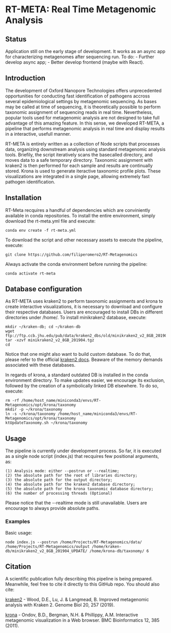 # RT-META: Real Time Metagenomic Analysis

## Status
Application still on the early stage of development. It works as an async app for characterizing metagenomes after sequencing run. 
To do:
    - Further develop async app;
    - Better develop frontend (maybe with React).

## Introduction
The development of Oxford Nanopore Technologies offers unprecedented opportunities for conducting fast identification of pathogens accross several epidemiological settings by metagenomic sequencing. As bases may be called at time of sequencing, it is theoretically possible to perform taxonomic assignment of sequencing reads in real time. Nevertheless, popular tools used for metagenomic analysis are not designed to take full advantage of this amazing feature. In this sense, we developed RT-META, a pipeline that performs metagenomic analysis in real time and display results in a interactive, usefull manner. 

RT-META is entirely written as a collection of Node scripts that processes data, organizing downstream analysis using standard metagenomic analysis tools. Briefily, the script iteratively scans the basecalled directory, and moves data to a safe temporary directory. Taxonomic assignment with kraken2 is then performed for each sample and results are continually stored. Krona is used to generate iteractive taxonomic profile plots. These visualizations are integrated in a single page, allowing extremely fast pathogen identification. 

## Installation
RT-Meta recquires a handful of dependencies which are conviniently available in conda repositories. To install the entire environment, simply download the rt-meta.yml file and execute:

    conda env create -f rt-meta.yml

To download the script and other necessary assets to execute the pipeline, execute:

    git clone https://github.com/filiperomero2/RT-Metagenomics

Always activate the conda environment before running the pipeline:

    conda activate rt-meta

## Database configuration

As RT-META uses kraken2 to perform taxonomic assignments and krona to create interactive visualizations, it is necessary to download and configure their respective databases. Users are encouraged to install DBs in different directories under /home/. To install minikraken2 database, execute:

    mkdir ~/kraken-db; cd ~/kraken-db
    wget ftp://ftp.ccb.jhu.edu/pub/data/kraken2_dbs/old/minikraken2_v2_8GB_201904.tgz
    tar -xzvf minikraken2_v2_8GB_201904.tgz
    cd

Notice that one might also want to build custom database. To do that, please refer to the official <a href="https://github.com/DerrickWood/kraken2/wiki/Manual">kraken2 docs</a>. Beaware of the memory demands associated with these databases. 

In regards of krona, a standard outdated DB is installed in the conda environment directory. To make updates easier, we encourage its exclusion, followed by the creation of a symbolically linked DB elsewhere. To do so, execute:

    rm -rf /home/host_name/miniconda3/envs/RT-Metagenomics/opt/krona/taxonomy
    mkdir -p ~/krona/taxonomy
    ln -s ~/krona/taxonomy /home/host_name/miniconda3/envs/RT-Metagenomics/opt/krona/taxonomy
    ktUpdateTaxonomy.sh ~/krona/taxonomy

## Usage
The pipeline is currently under development process. So far, it is executed as a single node script (index.js) that recquires few positional arguments, as:

    (1) Analysis mode: either --postrun or --realtime;
    (2) the absolute path for the root of libraries directory;
    (3) the absolute path for the output directory;
    (4) the absolute path for the kraken2 database directory;
    (5) the absolute path for the krona taxonomic database directory;
    (6) the number of processing threads (Optional)

Please notice that the --realtime mode is still unavailable. Users are encourage to always provide absolute paths.

### Examples

Basic usage:

    node index.js --postrun /home/Projects/RT-Metagenomics/data/ /home/Projects/RT-Metagenomics/output /home/kraken-db/minikraken2_v2_8GB_201904_UPDATE/ /home/krona-db/taxonomy/ 6

## Citation

A scientific publication fully describing this pipeline is being prepared. Meanwhile, feel free to cite it directly to this GitHub repo. You should also cite:

<a href="https://doi.org/10.1186/s13059-019-1891-0">kraken2</a> - Wood, D.E., Lu, J. & Langmead, B. Improved metagenomic analysis with Kraken 2. Genome Biol 20, 257 (2019). 

<a href="https://doi.org/10.1186/1471-2105-12-385">krona</a> - Ondov, B.D., Bergman, N.H. & Phillippy, A.M. Interactive metagenomic visualization in a Web browser. BMC Bioinformatics 12, 385 (2011). 